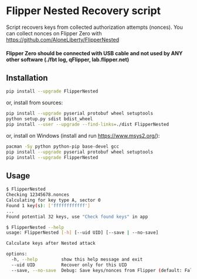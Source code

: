 # Flipper Nested Recovery script

Script recovers keys from collected authorization attempts (nonces).
You can collect nonces on Flipper Zero with https://github.com/AloneLiberty/FlipperNested

#### Flipper Zero should be connected with USB cable and not used by ANY other software (./fbt log, qFlipper, lab.flipper.net)

## Installation

```bash
pip install --upgrade FlipperNested
```

or, install from sources:
```bash
pip install --upgrade pyserial protobuf wheel setuptools
python setup.py sdist bdist_wheel
pip install --user --upgrade --find-links=./dist FlipperNested
```

or, install on Windows (install and run https://www.msys2.org/):
```bash
pacman -Sy python python-pip base-devel gcc
pip install --upgrade pyserial protobuf wheel setuptools
pip install --upgrade FlipperNested
```

## Usage

```bash
$ FlipperNested
Checking 12345678.nonces
Calculating for key type A, sector 0
Found 1 key(s): ['ffffffffffff']
...
Found potential 32 keys, use "Check found keys" in app

$ FlipperNested --help
usage: FlipperNested [-h] [--uid UID] [--save | --no-save]

Calculate keys after Nested attack

options:
  -h, --help         show this help message and exit
  --uid UID          Recover only for this UID
  --save, --no-save  Debug: Save keys/nonces from Flipper (default: False)

```